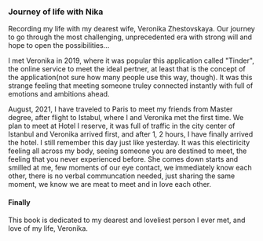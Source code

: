 ### Journey of life with Nika

Recording my life with my dearest wife, Veronika Zhestovskaya. Our journey to go through the most challenging, unprecedented era with strong will and hope to open the possibilities...

I met Veronika in 2019, where it was popular this application called "Tinder", the online service to meet the ideal pertner, at least that is the concept of the application(not sure how many people use this way, though). It was this strange feeling that meeting someone truley connected instantly with full of emotions and ambitions ahead.

August, 2021, I have traveled to Paris to meet my friends from Master degree, after flight to Istabul, where I and Veronika met the first time. We plan to meet at Hotel I reserve, it was full of traffic in the city center of Istanbul and Veronika arrived first, and after 1, 2 hours, I have finally arrived the hotel. I still remember this day just like yesterday. It was this electiricity feeling all across my body, seeing someone you are destined to meet, the feeling that you never experienced before. She comes down starts and smilled at me, few moments of our eye contact, we immediately know each other, there is no verbal communcation needed, just sharing the same moment, we know we are meat to meet and in love each other.

#### Finally
This book is dedicated to my dearest and loveliest person I ever met, and love of my life, Veronika.


